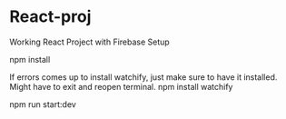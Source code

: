 # React-proj
Working React Project with Firebase Setup

npm install

If errors comes up to install watchify, just make sure to have it installed. Might have to exit and reopen terminal.
npm install watchify

npm run start:dev 
